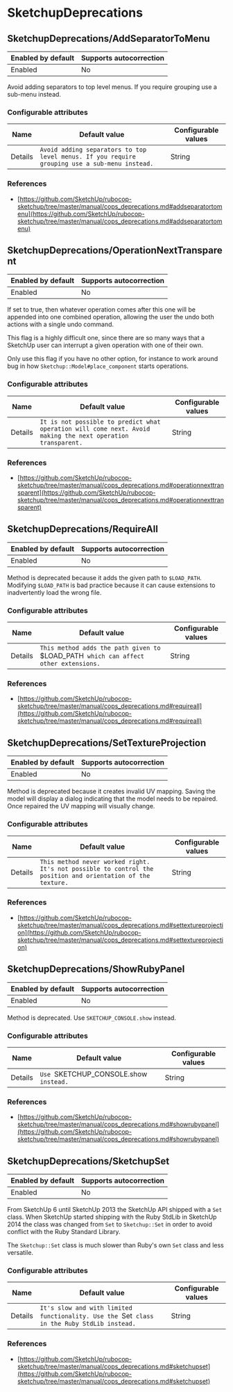 # SketchupDeprecations

## SketchupDeprecations/AddSeparatorToMenu

Enabled by default | Supports autocorrection
--- | ---
Enabled | No

Avoid adding separators to top level menus. If you require grouping use
a sub-menu instead.

### Configurable attributes

Name | Default value | Configurable values
--- | --- | ---
Details | `Avoid adding separators to top level menus. If you require grouping use a sub-menu instead.` | String

### References

* [https://github.com/SketchUp/rubocop-sketchup/tree/master/manual/cops_deprecations.md#addseparatortomenu](https://github.com/SketchUp/rubocop-sketchup/tree/master/manual/cops_deprecations.md#addseparatortomenu)

## SketchupDeprecations/OperationNextTransparent

Enabled by default | Supports autocorrection
--- | ---
Enabled | No

If set to true, then whatever operation comes after this one will be
appended into one combined operation, allowing the user the undo both
actions with a single undo command.

This flag is a highly difficult one, since there are so many ways that a
SketchUp user can interrupt a given operation with one of their own.

Only use this flag if you have no other option, for instance to work
around bug in how `Sketchup::Model#place_component` starts operations.

### Configurable attributes

Name | Default value | Configurable values
--- | --- | ---
Details | `It is not possible to predict what operation will come next. Avoid making the next operation transparent.` | String

### References

* [https://github.com/SketchUp/rubocop-sketchup/tree/master/manual/cops_deprecations.md#operationnexttransparent](https://github.com/SketchUp/rubocop-sketchup/tree/master/manual/cops_deprecations.md#operationnexttransparent)

## SketchupDeprecations/RequireAll

Enabled by default | Supports autocorrection
--- | ---
Enabled | No

Method is deprecated because it adds the given path to `$LOAD_PATH`.
Modifying `$LOAD_PATH` is bad practice because it can cause extensions
to inadvertently load the wrong file.

### Configurable attributes

Name | Default value | Configurable values
--- | --- | ---
Details | `This method adds the path given to `$LOAD_PATH` which can affect other extensions.` | String

### References

* [https://github.com/SketchUp/rubocop-sketchup/tree/master/manual/cops_deprecations.md#requireall](https://github.com/SketchUp/rubocop-sketchup/tree/master/manual/cops_deprecations.md#requireall)

## SketchupDeprecations/SetTextureProjection

Enabled by default | Supports autocorrection
--- | ---
Enabled | No

Method is deprecated because it creates invalid UV mapping. Saving the
model will display a dialog indicating that the model needs to be
repaired. Once repaired the UV mapping will visually change.

### Configurable attributes

Name | Default value | Configurable values
--- | --- | ---
Details | `This method never worked right. It's not possible to control the position and orientation of the texture.` | String

### References

* [https://github.com/SketchUp/rubocop-sketchup/tree/master/manual/cops_deprecations.md#settextureprojection](https://github.com/SketchUp/rubocop-sketchup/tree/master/manual/cops_deprecations.md#settextureprojection)

## SketchupDeprecations/ShowRubyPanel

Enabled by default | Supports autocorrection
--- | ---
Enabled | No

Method is deprecated. Use `SKETCHUP_CONSOLE.show` instead.

### Configurable attributes

Name | Default value | Configurable values
--- | --- | ---
Details | `Use `SKETCHUP_CONSOLE.show` instead.` | String

### References

* [https://github.com/SketchUp/rubocop-sketchup/tree/master/manual/cops_deprecations.md#showrubypanel](https://github.com/SketchUp/rubocop-sketchup/tree/master/manual/cops_deprecations.md#showrubypanel)

## SketchupDeprecations/SketchupSet

Enabled by default | Supports autocorrection
--- | ---
Enabled | No

From SketchUp 6 until SketchUp 2013 the SketchUp API shipped with a
`Set` class. When SketchUp started shipping with the Ruby StdLib in
SketchUp 2014 the class was changed from `Set` to `Sketchup::Set` in
order to avoid conflict with the Ruby Standard Library.

The `Sketchup::Set` class is much slower than Ruby's own `Set` class
and less versatile.

### Configurable attributes

Name | Default value | Configurable values
--- | --- | ---
Details | `It's slow and with limited functionality. Use the `Set` class in the Ruby StdLib instead.` | String

### References

* [https://github.com/SketchUp/rubocop-sketchup/tree/master/manual/cops_deprecations.md#sketchupset](https://github.com/SketchUp/rubocop-sketchup/tree/master/manual/cops_deprecations.md#sketchupset)
